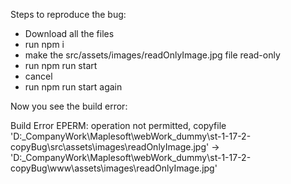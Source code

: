 Steps to reproduce the bug:

* Download all the files
* run npm i
* make the src/assets/images/readOnlyImage.jpg file read-only
* run npm run start
* cancel 
* run npm run start again

Now you see the build error:

Build Error
EPERM: operation not permitted, copyfile 'D:\_CompanyWork\Maplesoft\webWork\_dummy\st-1-17-2-copyBug\src\assets\images\readOnlyImage.jpg' -> 'D:\_CompanyWork\Maplesoft\webWork\_dummy\st-1-17-2-copyBug\www\assets\images\readOnlyImage.jpg'

